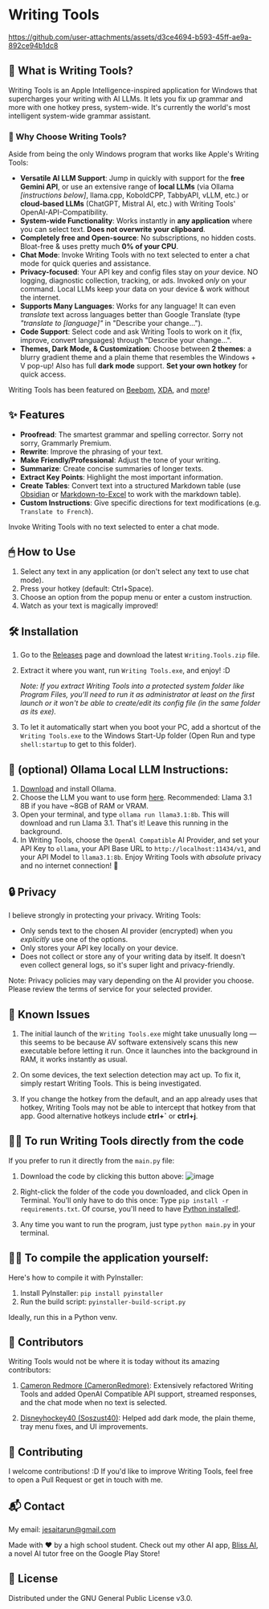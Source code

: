 # Writing Tools

https://github.com/user-attachments/assets/d3ce4694-b593-45ff-ae9a-892ce94b1dc8

## 🚀 What is Writing Tools?

Writing Tools is an Apple Intelligence-inspired application for Windows that supercharges your writing with AI LLMs. It lets you fix up grammar and more with one hotkey press, system-wide. It's currently the world's most intelligent system-wide grammar assistant.

### 🌟 Why Choose Writing Tools?

Aside from being the only Windows program that works like Apple's Writing Tools:

- **Versatile AI LLM Support**: Jump in quickly with support for the **free Gemini API**, or use an extensive range of **local LLMs** (via Ollama *[instructions below]*, llama.cpp, KoboldCPP, TabbyAPI, vLLM, etc.) or **cloud-based LLMs** (ChatGPT, Mistral AI, etc.) with Writing Tools' OpenAI-API-Compatibility.
- **System-wide Functionality**: Works instantly in **any application** where you can select text. **Does not overwrite your clipboard**.
- **Completely free and Open-source**: No subscriptions, no hidden costs. Bloat-free & uses pretty much **0% of your CPU**.
- **Chat Mode**: Invoke Writing Tools with no text selected to enter a chat mode for quick queries and assistance.
- **Privacy-focused**: Your API key and config files stay on *your* device. NO logging, diagnostic collection, tracking, or ads. Invoked *only* on your command. Local LLMs keep your data on your device & work without the internet.
- **Supports Many Languages**: Works for any language! It can even *translate* text across languages better than Google Translate (type *"translate to [language]"* in "Describe your change...").
- **Code Support**: Select code and ask Writing Tools to work on it (fix, improve, convert languages) through "Describe your change...".
- **Themes, Dark Mode, & Customization**: Choose between **2 themes**: a blurry gradient theme and a plain theme that resembles the Windows + V pop-up! Also has full **dark mode** support. **Set your own hotkey** for quick access.

Writing Tools has been featured on [Beebom](https://beebom.com/high-schooler-app-brings-apple-inteligence-writing-tools-windows/), [XDA](https://www.xda-developers.com/windows-pc-can-now-deliver-instant-free-writing-help-across-all-apps/), and [more](https://www.neowin.net/news/this-small-app-brings-some-apple-intelligence-features-to-windows/)!

## ✨ Features

- **Proofread**: The smartest grammar and spelling corrector. Sorry not sorry, Grammarly Premium.
- **Rewrite**: Improve the phrasing of your text.
- **Make Friendly/Professional**: Adjust the tone of your writing.
- **Summarize**: Create concise summaries of longer texts.
- **Extract Key Points**: Highlight the most important information.
- **Create Tables**: Convert text into a structured Markdown table (use [Obsidian](https://obsidian.md/) or [Markdown-to-Excel](https://tableconvert.com/markdown-to-excel) to work with the markdown table).
- **Custom Instructions**: Give specific directions for text modifications (e.g. `Translate to French`).

Invoke Writing Tools with no text selected to enter a chat mode.

## 🖱 How to Use

1. Select any text in any application (or don't select any text to use chat mode).
2. Press your hotkey (default: Ctrl+Space).
3. Choose an option from the popup menu or enter a custom instruction.
4. Watch as your text is magically improved!

## 🛠 Installation

1. Go to the [Releases](https://github.com/theJayTea/WritingTools/releases) page and download the latest `Writing.Tools.zip` file.
   
2. Extract it where you want, run `Writing Tools.exe`, and enjoy! :D

   *Note: If you extract Writing Tools into a protected system folder like Program Files, you'll need to run it as administrator at least on the first launch or it won't be able to create/edit its config file (in the same folder as its exe).*
   
3. To let it automatically start when you boot your PC, add a shortcut of the `Writing Tools.exe` to the Windows Start-Up folder (Open Run and type `shell:startup` to get to this folder). 

## 🦙 (optional) Ollama Local LLM Instructions:
1. [Download](https://ollama.com/download) and install Ollama.
2. Choose the LLM you want to use form [here](https://ollama.com/library). Recommended: Llama 3.1 8B if you have ~8GB of RAM or VRAM.
3. Open your terminal, and type `ollama run llama3.1:8b`. This will download and run Llama 3.1. That's it! Leave this running in the background.
4. In Writing Tools, choose the `OpenAl Compatible` AI Provider, and set your API Key to `ollama`, your API Base URL to `http://localhost:11434/v1`, and your API Model to `llama3.1:8b`. Enjoy Writing Tools with _absolute_ privacy and no internet connection! 🎉

## 🔒 Privacy

I believe strongly in protecting your privacy. Writing Tools:
- Only sends text to the chosen AI provider (encrypted) when you *explicitly* use one of the options.
- Only stores your API key locally on your device.
- Does not collect or store any of your writing data by itself. It doesn't even collect general logs, so it's super light and privacy-friendly.

Note: Privacy policies may vary depending on the AI provider you choose. Please review the terms of service for your selected provider.

## 🐞 Known Issues
1. The initial launch of the `Writing Tools.exe` might take unusually long — this seems to be because AV software extensively scans this new executable before letting it run. Once it launches into the background in RAM, it works instantly as usual.
   
2. On some devices, the text selection detection may act up.
   To fix it, simply restart Writing Tools.
   This is being investigated.

3. If you change the hotkey from the default, and an app already uses that hotkey, Writing Tools may not be able to intercept that hotkey from that app. Good alternative hotkeys include **ctrl+`** or **ctrl+j**.

## 👨‍💻 To run Writing Tools directly from the code

If you prefer to run it directly from the `main.py` file:

1. Download the code by clicking this button above:
   ![image](https://github.com/user-attachments/assets/4c6cab79-4918-451c-9ad1-1bbcf8472275)

2. Right-click the folder of the code you downloaded, and click Open in Terminal.
   You'll only have to do this once: Type `pip install -r requirements.txt`.
   Of course, you'll need to have [Python installed!](https://www.python.org/downloads/).

3. Any time you want to run the program, just type `python main.py` in your terminal.

## 👨‍💻 To compile the application yourself:

Here's how to compile it with PyInstaller:

1. Install PyInstaller: `pip install pyinstaller`
2. Run the build script: `pyinstaller-build-script.py`

Ideally, run this in a Python venv.

## 🌟 Contributors

Writing Tools would not be where it is today without its amazing contributors:

1. [Cameron Redmore (CameronRedmore)](https://github.com/CameronRedmore): Extensively refactored Writing Tools and added OpenAI Compatible API support, streamed responses, and the chat mode when no text is selected.

2. [Disneyhockey40 (Soszust40)](https://github.com/Disneyhockey40): Helped add dark mode, the plain theme, tray menu fixes, and UI improvements.

## 🤝 Contributing

I welcome contributions! :D
If you'd like to improve Writing Tools, feel free to open a Pull Request or get in touch with me.

## 📬 Contact

My email: jesaitarun@gmail.com

Made with ❤️ by a high school student. Check out my other AI app, [Bliss AI](https://play.google.com/store/apps/details?id=com.jesai.blissai), a novel AI tutor free on the Google Play Store!

## 📄 License

Distributed under the GNU General Public License v3.0.
